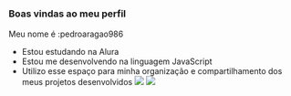 #
### Boas vindas ao meu perfil 
Meu nome é :pedroaragao986
- Estou estudando na Alura
- Estou me desenvolvendo na linguagem JavaScript
- Utilizo esse espaço para minha organização e compartilhamento dos meus projetos desenvolvidos
![](https://media1.tenor.com/m/ZARBViZffU4AAAAd/hd-smirk.gif)
![](https://media1.tenor.com/m/WtVnnj9BBpsAAAAC/xmas-happy.gif)
